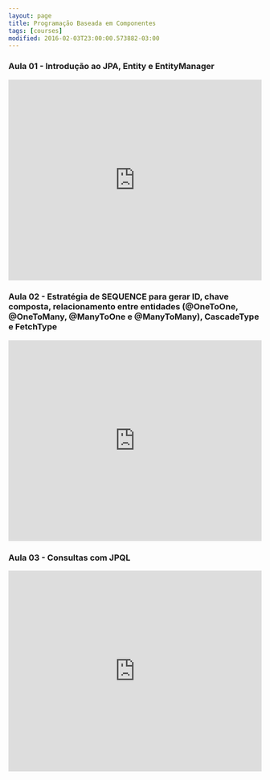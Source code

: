 ```yaml
---
layout: page
title: Programação Baseada em Componentes
tags: [courses]
modified: 2016-02-03T23:00:00.573882-03:00
---
```


### Aula 01 - Introdução ao JPA, Entity e EntityManager

<iframe src="https://docs.google.com/presentation/d/1AWbqocrpvn8uU2ORpQShM_DhbUMQ8bCLYT0LHC5Vu5U/embed" width="100%" height="400" title="Aula 01 - Introdução ao JPA" frameborder="0"> </iframe>

### Aula 02 - Estratégia de SEQUENCE para gerar ID, chave composta, relacionamento entre entidades (@OneToOne, @OneToMany, @ManyToOne e @ManyToMany), CascadeType e FetchType

<iframe src="https://docs.google.com/presentation/d/1ytf9hDkZGIhOx1rwkDaqdUbV5KlwaEREpnaZ-DCH5pk/embed" width="100%" height="400" title="Aula 02 - Estratégia de SEQUENCE para gerar ID, chave composta, relacionamento entre entidades (@OneToOne, @OneToMany, @ManyToOne e @ManyToMany), CascadeType e FetchType" frameborder="0"> </iframe>

### Aula 03 - Consultas com JPQL

<iframe src="https://docs.google.com/presentation/d/1Nlt4EvyGkSQ_il0-EH98BIZjRezdUCzgDRy73ZJNU0M/embed" width="100%" height="400" title="Aula 03 - Consultas com JPQL" frameborder="0"> </iframe>
